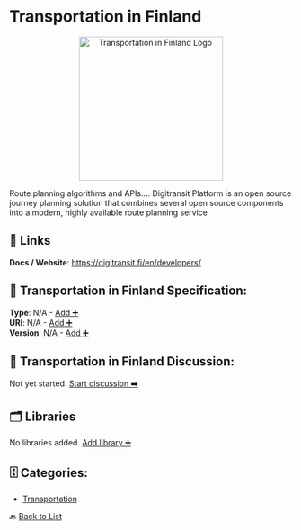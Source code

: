 # Transportation in Finland
<p align="center">
    <img width="256" src="https://raw.githubusercontent.com/apis-list/apis-list/main/apis/transport-for-finland/logo_256x256.png" alt="Transportation in Finland Logo"/>
</p>
Route planning algorithms and APIs…. Digitransit Platform is an open source journey planning solution that combines several open source components into a
modern, highly available route planning service

##  🔗 Links
**Docs / Website**: https://digitransit.fi/en/developers/

## 🧬 Transportation in Finland Specification:
**Type**: N/A - [Add ➕](https://github.com/apis-list/apis-list/edit/main/apis/transport-for-finland/transport-for-finland.yaml)  
**URI**: N/A - [Add ➕](https://github.com/apis-list/apis-list/edit/main/apis/transport-for-finland/transport-for-finland.yaml)  
**Version**: N/A - [Add ➕](https://github.com/apis-list/apis-list/edit/main/apis/transport-for-finland/transport-for-finland.yaml)

## 💬 Transportation in Finland Discussion:
Not yet started. [Start discussion ➡️](https://github.com/apis-list/apis-list/discussions/new)

## 🗂️ Libraries

No libraries added. [Add library ➕](https://github.com/apis-list/apis-list/edit/main/apis/transport-for-finland/transport-for-finland.yaml)    


## 🗄️ Categories:
- [Transportation](https://github.com/apis-list/apis-list#transportation-)

🔙  [Back to List](https://github.com/apis-list/apis-list)
